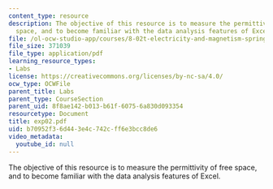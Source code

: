 ```yaml
---
content_type: resource
description: The objective of this resource is to measure the permittivity of free
  space, and to become familiar with the data analysis features of Excel.
file: /ol-ocw-studio-app/courses/8-02t-electricity-and-magnetism-spring-2005/b70952f36d443e4c742cff6e3bcc8de6_exp02.pdf
file_size: 371039
file_type: application/pdf
learning_resource_types:
- Labs
license: https://creativecommons.org/licenses/by-nc-sa/4.0/
ocw_type: OCWFile
parent_title: Labs
parent_type: CourseSection
parent_uid: 8f8ae142-b013-b61f-6075-6a830d093354
resourcetype: Document
title: exp02.pdf
uid: b70952f3-6d44-3e4c-742c-ff6e3bcc8de6
video_metadata:
  youtube_id: null
---
```

The objective of this resource is to measure the permittivity of free space, and to become familiar with the data analysis features of Excel.